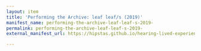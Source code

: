```yaml
---
layout: item
title: 'Performing the Archive: leaf leaf/s (2019)'
manifest_name: performing-the-archive-leaf-leaf-s-2019-
permalink: performing-the-archive-leaf-leaf-s-2019-
external_manifest_url: https://hipstas.github.io/hearing-lived-experience/performing-the-archive-leaf-leaf-s-2019-/manifest.json

---
```

<!-- Add an essay or interpretive material below this line,
using HTML or markdown.  Do not modify this file above this line -->
